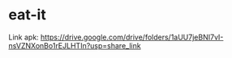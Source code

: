 # eat-it

Link apk: https://drive.google.com/drive/folders/1aUU7jeBNI7vI-nsVZNXonBo1rEJLHTIn?usp=share_link
